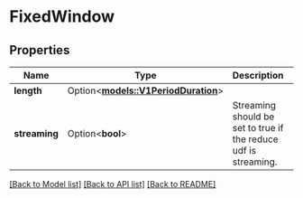 # FixedWindow

## Properties

Name | Type | Description | Notes
------------ | ------------- | ------------- | -------------
**length** | Option<[**models::V1PeriodDuration**](v1.Duration.md)> |  | [optional]
**streaming** | Option<**bool**> | Streaming should be set to true if the reduce udf is streaming. | [optional]

[[Back to Model list]](../README.md#documentation-for-models) [[Back to API list]](../README.md#documentation-for-api-endpoints) [[Back to README]](../README.md)


